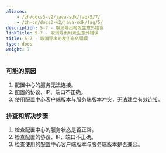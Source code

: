 ```yaml
---
aliases:
    - /zh/docs3-v2/java-sdk/faq/5/7/
    - /zh-cn/docs3-v2/java-sdk/faq/5/
description: 5-7 - 取消导出时发生意外错误
linkTitle: 5-7 - 取消导出时发生意外错误
title: 5-7 - 取消导出时发生意外错误
type: docs
weight: 7
---
```






### 可能的原因

1. 配置中心的服务无法连接。
2. 配置的协议、IP、端口不正确。
3. 使用配置中心客户端版本与服务端版本冲突，无法建立有效连接。

### 排查和解决步骤

1. 检查配置中心的服务状态是否正常。
2. 检查配置的协议、IP、端口不正确。
3. 检查使用的配置中心客户端版本与服务端版本是否兼容。